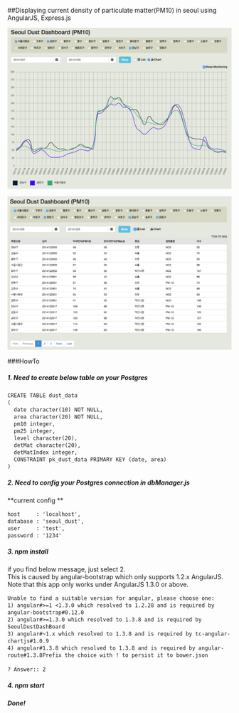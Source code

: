 ##Displaying current density of particulate matter(PM10) in seoul using AngularJS, Express.js

![image](https://github.com/jeremyko/SeoulDustDashBoard/blob/master/scrCap1.png)

![image](https://github.com/jeremyko/SeoulDustDashBoard/blob/master/scrCap2.png)

###HowTo
  
##### 1. Need to create below table on your Postgres 
    CREATE TABLE dust_data
    (
      date character(10) NOT NULL,
      area character(20) NOT NULL,
      pm10 integer,
      pm25 integer,
      level character(20),
      detMat character(20),
      detMatIndex integer,
      CONSTRAINT pk_dust_data PRIMARY KEY (date, area)
    )
##### 2. Need to config your Postgres connection in **dbManager.js**
**current config ** 	

    host     : 'localhost',
    database : 'seoul_dust',
    user     : 'test',
    password : '1234'
        
##### 3. npm install
if you find below message, just select 2.<br> 
This is caused by angular-bootstrap which only supports 1.2.x AngularJS.<br>
Note that this app only works under AngularJS 1.3.0 or above.

    Unable to find a suitable version for angular, please choose one:
    1) angular#>=1 <1.3.0 which resolved to 1.2.28 and is required by angular-bootstrap#0.12.0 
    2) angular#>=1.3.0 which resolved to 1.3.8 and is required by SeoulDustDashBoard 
    3) angular#~1.x which resolved to 1.3.8 and is required by tc-angular-chartjs#1.0.9 
    4) angular#1.3.8 which resolved to 1.3.8 and is required by angular-route#1.3.8Prefix the choice with ! to persist it to bower.json
    
    ? Answer:: 2

##### 4. npm start

##### Done!

